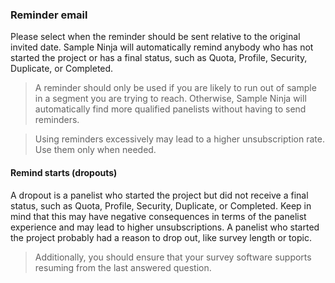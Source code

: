 ### Reminder email

Please select when the reminder should be sent relative to the original invited date. Sample Ninja will automatically remind anybody who has not started the project or has a final status, such as Quota, Profile, Security, Duplicate, or Completed.

> A reminder should only be used if you are likely to run out of sample in a segment you are trying to reach. Otherwise, Sample Ninja will automatically find more qualified panelists without having to send reminders.

> Using reminders excessively may lead to a higher unsubscription rate. Use them only when needed.

#### Remind starts (dropouts)
A dropout is a panelist who started the project but did not receive a final status, such as Quota, Profile, Security, Duplicate, or Completed. Keep in mind that this may have negative consequences in terms of the panelist experience and may lead to higher unsubscriptions. A panelist who started the project probably had a reason to drop out, like survey length or topic. 

> Additionally, you should ensure that your survey software supports resuming from the last answered question.              
